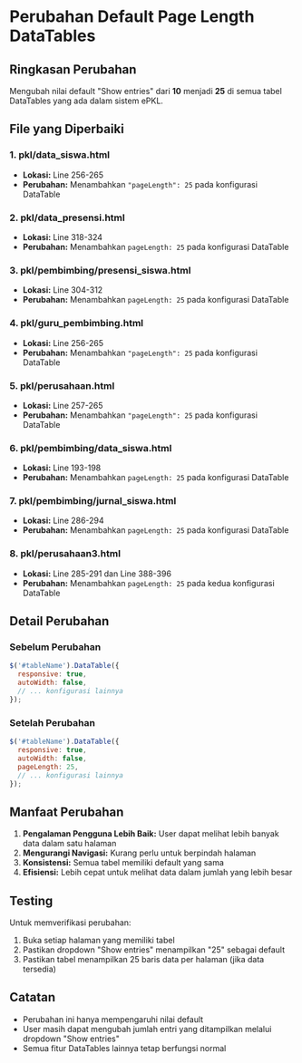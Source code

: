 # Perubahan Default Page Length DataTables

## Ringkasan Perubahan

Mengubah nilai default "Show entries" dari **10** menjadi **25** di semua tabel DataTables yang ada dalam sistem ePKL.

## File yang Diperbaiki

### 1. **pkl/data_siswa.html**
- **Lokasi:** Line 256-265
- **Perubahan:** Menambahkan `"pageLength": 25` pada konfigurasi DataTable

### 2. **pkl/data_presensi.html**
- **Lokasi:** Line 318-324
- **Perubahan:** Menambahkan `pageLength: 25` pada konfigurasi DataTable

### 3. **pkl/pembimbing/presensi_siswa.html**
- **Lokasi:** Line 304-312
- **Perubahan:** Menambahkan `pageLength: 25` pada konfigurasi DataTable

### 4. **pkl/guru_pembimbing.html**
- **Lokasi:** Line 256-265
- **Perubahan:** Menambahkan `"pageLength": 25` pada konfigurasi DataTable

### 5. **pkl/perusahaan.html**
- **Lokasi:** Line 257-265
- **Perubahan:** Menambahkan `"pageLength": 25` pada konfigurasi DataTable

### 6. **pkl/pembimbing/data_siswa.html**
- **Lokasi:** Line 193-198
- **Perubahan:** Menambahkan `pageLength: 25` pada konfigurasi DataTable

### 7. **pkl/pembimbing/jurnal_siswa.html**
- **Lokasi:** Line 286-294
- **Perubahan:** Menambahkan `pageLength: 25` pada konfigurasi DataTable

### 8. **pkl/perusahaan3.html**
- **Lokasi:** Line 285-291 dan Line 388-396
- **Perubahan:** Menambahkan `pageLength: 25` pada kedua konfigurasi DataTable

## Detail Perubahan

### Sebelum Perubahan
```javascript
$('#tableName').DataTable({
  responsive: true,
  autoWidth: false,
  // ... konfigurasi lainnya
});
```

### Setelah Perubahan
```javascript
$('#tableName').DataTable({
  responsive: true,
  autoWidth: false,
  pageLength: 25,
  // ... konfigurasi lainnya
});
```

## Manfaat Perubahan

1. **Pengalaman Pengguna Lebih Baik:** User dapat melihat lebih banyak data dalam satu halaman
2. **Mengurangi Navigasi:** Kurang perlu untuk berpindah halaman
3. **Konsistensi:** Semua tabel memiliki default yang sama
4. **Efisiensi:** Lebih cepat untuk melihat data dalam jumlah yang lebih besar

## Testing

Untuk memverifikasi perubahan:
1. Buka setiap halaman yang memiliki tabel
2. Pastikan dropdown "Show entries" menampilkan "25" sebagai default
3. Pastikan tabel menampilkan 25 baris data per halaman (jika data tersedia)

## Catatan

- Perubahan ini hanya mempengaruhi nilai default
- User masih dapat mengubah jumlah entri yang ditampilkan melalui dropdown "Show entries"
- Semua fitur DataTables lainnya tetap berfungsi normal 
